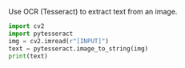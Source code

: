 Use OCR (Tesseract) to extract text from an image.

```python
import cv2
import pytesseract
img = cv2.imread(r"[INPUT]")
text = pytesseract.image_to_string(img)
print(text)
```